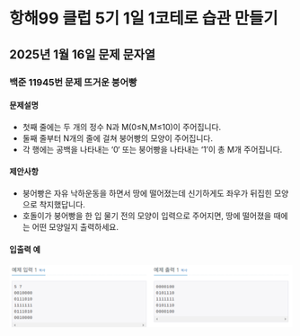 # 항해99 클럽 5기 1일 1코테로 습관 만들기
## 2025년 1월 16일 문제 문자열
### 백준 11945번 문제 뜨거운 붕어빵

#### 문제설명
* 첫째 줄에는 두 개의 정수 N과 M(0≤N,M≤10)이 주어집니다. 
* 둘째 줄부터 N개의 줄에 걸쳐 붕어빵의 모양이 주어집니다. 
* 각 행에는 공백을 나타내는 ‘0‘ 또는 붕어빵을 나타내는 ‘1’이 총 M개 주어집니다. 

#### 제안사항
* 붕어빵은 자유 낙하운동을 하면서 땅에 떨어졌는데 신기하게도 좌우가 뒤집힌 모양으로 착지했답니다.
* 호돌이가 붕어빵을 한 입 물기 전의 모양이 입력으로 주어지면, 땅에 떨어졌을 때에는 어떤 모양일지 출력하세요.

#### 입출력 예
![img.png](img.png)